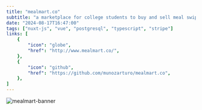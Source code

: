 ```yaml
---
title: "mealmart.co"
subtitle: "a marketplace for college students to buy and sell meal swipes."
date: "2024-08-17T16:47:00"
tags: ["nuxt-js", "vue", "postgresql", "typescript", "stripe"]
links: [
    {
        "icon": "globe",
        "href": "http://www.mealmart.co/",
    },
    {
        "icon": "github",
        "href": "https://github.com/munozarturo/mealmart.co",
    },
]
---
```


![mealmart-banner](/assets/mealmart/banner.png)
